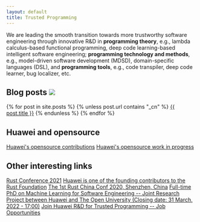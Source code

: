```yaml
---
layout: default
title: Trusted Programming
---
```


We are leading the smooth transition towards more trustworthy software engineering
through innovative R&D in **programming theory**, e.g., lambda calculus-based functional
programming, deep code learning-based intelligent software engineering; **programming
technology and methods**, e.g., model-driven software development (MDSD), domain-specific
languages (DSL), and **programming tools**, e.g., code transpiler, deep code learner, bug
localizer, etc.

<h2>Blog posts <a href="{{ site.baseurl }}/feed.xml"><img class="feed" src="{{ site.baseurl }}/images/feed.svg"></a></h2>

<div class="posts">
{% for post in site.posts %}
  {% unless post.url contains "_cn" %}
    <a href="{{ post.url | prepend: site.baseurl }}">{{ post.title }}</a>
  {% endunless %}
{% endfor %}
</div>

## Huawei and opensource

<div class="posts">
  <a href="{{ site.baseurl }}/articles/opensource-contributions.html">Huawei's opensource contributions</a>
  <a href="{{ site.baseurl }}/articles/work-in-progress/index.html">Huawei's opensource work in progress</a>
</div>

## Other interesting links

<div class="posts">
  <a href="https://rustconf.com/">Rust Conference 2021</a>
  <a href="https://foundation.rust-lang.org">Huawei is one of the founding contributors to the Rust Foundation</a>
  <a href="https://2020conf.rustcc.cn">The 1st Rust China Conf 2020, Shenzhen, China</a>
  <a href="https://www.open.ac.uk/stem/computing-and-communications/node/230">Full-time PhD on Machine Learning for Software Engineering -- Joint Research Project between Huawei and The Open University (Closing date: 31 March, 2022 - 17:00)</a>
<!--
  <a href="https://www.linkedin.com/jobs/view/2703556146/">Full-time Postdoc position on Empirical Data-Driven Bug Localisation -- Joint Research Project between Huawei and The Open University</a>
-->
  <a href="https://apply.workable.com/huawei-ireland/j/823CFEB55B/">Join Huawei R&D for Trusted Programming -- Job Opportunities</a>
</div>
